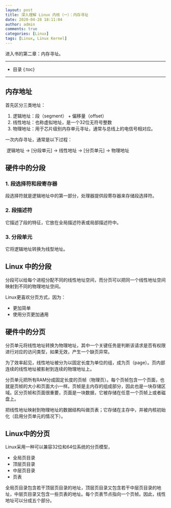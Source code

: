 ```yaml
---
layout: post
title: 深入理解 Linux 内核（一）：内存寻址
date: 2020-04-28 18:11:04
author: admin
comments: true
categories: [Linux]
tags: [Linux, Linux Kernel]
---
```


进入书的第二章：内存寻址。

<!-- more -->

---

* 目录
{:toc}
---

## 内存地址
首先区分三类地址：
1. 逻辑地址：段（segment） + 偏移量（offset）
2. 线性地址：也称虚拟地址，是一个32位无符号整数
3. 物理地址：用于芯片级别内存单元寻址，通常与总线上的电信号相对应。

一次内存寻址，通常是以下过程： 

​	逻辑地址 -> [分段单元] -> 线性地址 -> [分页单元] -> 物理地址



## 硬件中的分段

### 1. 段选择符和段寄存器

段选择符就是逻辑地址中的第一部分，处理器提供段寄存器来存储段选择符。

### 2. 段描述符

它描述了段的特征，它放在全局描述符表或局部描述符中。

### 3. 分段单元

它将逻辑地址转换为线型地址。



## Linux 中的分段

分段可以给每个进程分配不同的线性地址空间，而分页可以把同一个线性地址空间映射到不同的物理地址空间。

Linux更喜欢分页方式，因为：

- 更加简单
- 使用分页更加通用



## 硬件中的分页

分页单元将线性地址转换为物理地址，其中一个关键任务是判断该请求是否有权限进行对应的访问类型，如果无效，产生一个缺页异常。

为了效率起见，线性地址被分为以固定长度为单位的组，成为页（page）。页内部连续的线性地址被影射到连续的物理地址上。

分页单元把所有RAM分成固定长度的页帧（物理页）。每个页帧包含一个页面，也就是页帧的大小和页面大小一样。页帧是主内存的组成部分，因此也是一块存储区域。区分页帧和页面很重要，页面是一块数据，它被存储在任意一个页帧上或者磁盘上。

把线性地址映射到物理地址的数据结构叫做页表；它存储在主存中，并被内核初始化（启用分页单元的情况下）。

## Linux中的分页

Linux采用一种可以兼容32位和64位系统的分页模型，

- 全局页目录
- 顶层页目录
- 中层页目录
- 页表

全局页目录包含若干顶层页目录的地址，顶层页目录又包含若干中层页目录的地址，中层页目录又包含一些页表的地址。每个页表节点指向一个页帧。因此，线性地址可以分成五个部分。

